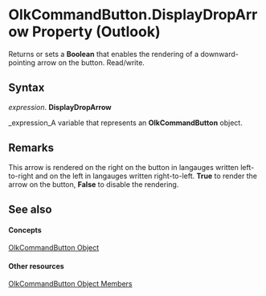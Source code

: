 
# OlkCommandButton.DisplayDropArrow Property (Outlook)

Returns or sets a  **Boolean** that enables the rendering of a downward-pointing arrow on the button. Read/write.


## Syntax

 _expression_. **DisplayDropArrow**

 _expression_A variable that represents an  **OlkCommandButton** object.


## Remarks

This arrow is rendered on the right on the button in langauges written left-to-right and on the left in langauges written right-to-left. **True** to render the arrow on the button, **False** to disable the rendering.


## See also


#### Concepts


 [OlkCommandButton Object](bb150211-d50a-130b-91f0-1129dba8f378.md)
#### Other resources


 [OlkCommandButton Object Members](de26575e-23dc-f1f1-c64a-e58a4b1c51cb.md)
